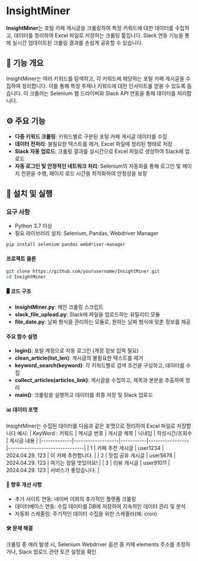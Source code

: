 # InsightMiner

**InsightMiner**는 포털 카페 게시글을 크롤링하여 특정 키워드에 대한 데이터를 수집하고, 데이터를 정리하여 Excel 파일로 저장하는 크롤링 툴입니다. Slack 연동 기능을 통해 실시간 업데이트된 크롤링 결과를 손쉽게 공유할 수 있습니다. 

## 🧭 기능 개요

InsightMiner는 여러 키워드를 탐색하고, 각 키워드에 해당하는 포털 카페 게시글을 수집하여 정리합니다. 이를 통해 특정 주제나 키워드에 대한 인사이트를 얻을 수 있도록 돕습니다. 이 크롤러는 Selenium 웹 드라이버와 Slack API 연동을 통해 데이터를 처리합니다.

## ⚙️ 주요 기능

- **다중 키워드 크롤링**: 키워드별로 구분된 포털 카페 게시글 데이터를 수집
- **데이터 전처리**: 불필요한 텍스트를 제거, Excel 파일에 정리된 형태로 저장
- **Slack 자동 업로드**: 크롤링 결과를 실시간으로 Excel 파일로 생성하여 Slack에 업로드
- **자동 로그인 및 안정적인 네트워크 처리**: Selenium의 자동화를 통해 로그인 및 페이지 전환을 수행, 페이지 로드 시간을 최적화하여 안정성을 보장

## 📁 설치 및 실행

### 요구 사항

- Python 3.7 이상
- 필요 라이브러리 설치: Selenium, Pandas, Webdriver Manager

```bash
pip install selenium pandas webdriver-manager
```
#### 프로젝트 클론
```bash
git clone https://github.com/yourusername/InsightMiner.git
cd InsightMiner
```

#### 🖥️ 코드 구조
- **InsightMiner.py**: 메인 크롤링 스크립트
- **slack_file_upload.py**: Slack에 파일을 업로드하는 유틸리티 모듈
- **file_date.py**: 날짜 형식을 관리하는 모듈로, 원하는 날짜 형식에 맞춘 정보를 제공

#### 주요 함수 설명
- **login()**: 포털 계정으로 자동 로그인 (계정 정보 입력 필요)
- **clean_article(list_len)**: 게시글의 불필요한 텍스트를 제거
- **keyword_search(keyword)**: 각 키워드별로 검색 조건을 구성하고, 데이터를 수집
- **collect_articles(articles_link)**: 게시글을 수집하고, 제목과 본문을 추출하여 정리
- **main()**: 크롤링을 실행하고 데이터를 최종 저장 및 Slack 업로드

#### 📊 데이터 포맷

InsightMiner는 수집된 데이터를 다음과 같은 포맷으로 정리하여 Excel 파일로 저장합니다
예시:
| KeyWord : 키워드
| 게시글 번호 | 게시글 제목        | 닉네임    | 작성시간/조회수 | 게시글 내용                    |
|-------------|-------------------|-----------|-----------------|--------------------------------|
| 1           | 카페 추천 게시글   | user1234  | 2024.04.29. 123 | 이 카페 추천합니다.            |
| 2           | 맛집 공유 게시글   | user5678  | 2024.04.29. 123 | 여기는 정말 맛있어요!          |
| 3           | 리뷰 게시글        | user91011 | 2024.04.29. 123 | 서비스가 좋았습니다.           |


#### 🚀 향후 개선 사항
- 추가 사이트 연동: 네이버 이외의 추가적인 플랫폼 크롤링
- 데이터베이스 연동: 수집 데이터를 DB에 저장하여 지속적인 데이터 관리 및 분석
- 자동화 스케줄링: 주기적인 데이터 수집을 위한 스케줄러(예: cron)

#### 🛠️ 문제 해결
크롤링 중 에러 발생 시, Selenium Webdriver 옵션 중 카페 elements 주소를 조정하거나, Slack 업로드 관련 토큰 설정을 확인

